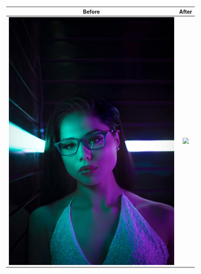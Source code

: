 Before            |  After
:-------------------------:|:-------------------------:
![](./origin.jpeg)  |  ![](./light-based.png)